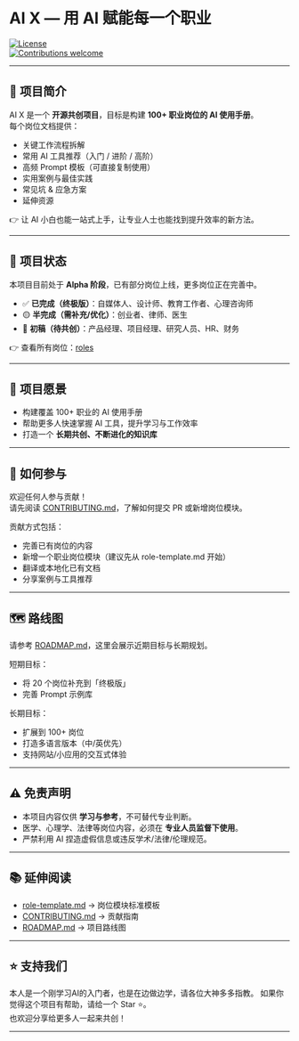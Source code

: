 # AI X — 用 AI 赋能每一个职业

[![License](https://img.shields.io/badge/license-MIT-blue.svg)](LICENSE)  
[![Contributions welcome](https://img.shields.io/badge/contributions-welcome-brightgreen.svg)](CONTRIBUTING.md)

---

## 📌 项目简介
AI X 是一个 **开源共创项目**，目标是构建 **100+ 职业岗位的 AI 使用手册**。  
每个岗位文档提供：  
- 关键工作流程拆解  
- 常用 AI 工具推荐（入门 / 进阶 / 高阶）  
- 高频 Prompt 模板（可直接复制使用）  
- 实用案例与最佳实践  
- 常见坑 & 应急方案  
- 延伸资源  

👉 让 AI 小白也能一站式上手，让专业人士也能找到提升效率的新方法。

---

## 🚀 项目状态
本项目目前处于 **Alpha 阶段**，已有部分岗位上线，更多岗位正在完善中。

- ✅ **已完成（终极版）**：自媒体人、设计师、教育工作者、心理咨询师  
- 🟡 **半完成（需补充/优化）**：创业者、律师、医生  
- 🔴 **初稿（待共创）**：产品经理、项目经理、研究人员、HR、财务  

👉 查看所有岗位：[roles](./roles)

---

## 🎯 项目愿景
- 构建覆盖 100+ 职业的 AI 使用手册  
- 帮助更多人快速掌握 AI 工具，提升学习与工作效率  
- 打造一个 **长期共创、不断进化的知识库**  

---

## 🤝 如何参与
欢迎任何人参与贡献！  
请先阅读 [CONTRIBUTING.md](CONTRIBUTING.md)，了解如何提交 PR 或新增岗位模块。  

贡献方式包括：
- 完善已有岗位的内容
- 新增一个职业岗位模块（建议先从 role-template.md 开始）
- 翻译或本地化已有文档
- 分享案例与工具推荐

---

## 🗺️ 路线图
请参考 [ROADMAP.md](ROADMAP.md)，这里会展示近期目标与长期规划。  

短期目标：
- 将 20 个岗位补充到「终极版」  
- 完善 Prompt 示例库  

长期目标：
- 扩展到 100+ 岗位  
- 打造多语言版本（中/英优先）  
- 支持网站/小应用的交互式体验

---

## ⚠️ 免责声明
- 本项目内容仅供 **学习与参考**，不可替代专业判断。  
- 医学、心理学、法律等岗位内容，必须在 **专业人员监督下使用**。  
- 严禁利用 AI 捏造虚假信息或违反学术/法律/伦理规范。

---

## 📚 延伸阅读
- [role-template.md](roles/role-template.md) → 岗位模块标准模板  
- [CONTRIBUTING.md](CONTRIBUTING.md) → 贡献指南  
- [ROADMAP.md](ROADMAP.md) → 项目路线图

---

## ⭐ 支持我们
本人是一个刚学习AI的入门者，也是在边做边学，请各位大神多多指教。
如果你觉得这个项目有帮助，请给一个 Star ⭐。  
也欢迎分享给更多人一起来共创！

---
